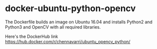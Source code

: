 # docker-ubuntu-python-opencv

The Dockerfile builds an image on Ubuntu 16.04 and installs Python2 and Python3 and OpenCV with all required libraries.

Here's the DockerHub link https://hub.docker.com/r/chennavarri/ubuntu_opencv_python/
